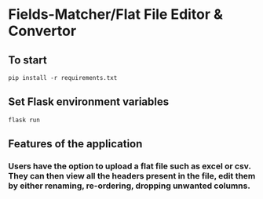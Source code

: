 # Fields-Matcher/Flat File Editor & Convertor

## To start
  
    pip install -r requirements.txt

## Set Flask environment variables

    flask run

## Features of the application

### Users have the option to upload a flat file such as excel or csv. They can then view all the headers present in the file, edit them by either renaming, re-ordering, dropping unwanted columns.
